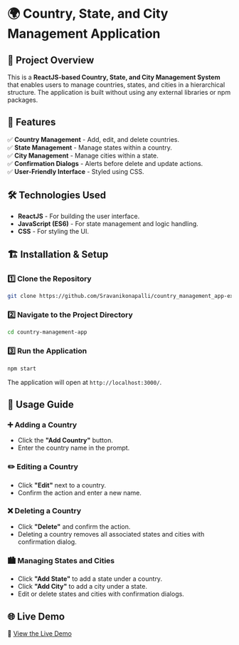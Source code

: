 # 🌍 Country, State, and City Management Application

## 📌 Project Overview
This is a **ReactJS-based Country, State, and City Management System** that enables users to manage countries, states, and cities in a hierarchical structure. The application is built without using any external libraries or npm packages.

## 🚀 Features
✅ **Country Management** - Add, edit, and delete countries.  
✅ **State Management** - Manage states within a country.  
✅ **City Management** - Manage cities within a state.  
✅ **Confirmation Dialogs** - Alerts before delete and update actions.  
✅ **User-Friendly Interface** - Styled using CSS.  

## 🛠️ Technologies Used
- **ReactJS** - For building the user interface.
- **JavaScript (ES6)** - For state management and logic handling.
- **CSS** - For styling the UI.


## 🏗️ Installation & Setup
### 1️⃣ Clone the Repository
```sh
git clone https://github.com/Sravanikonapalli/country_management_app-exonect-.git
```
### 2️⃣ Navigate to the Project Directory
```sh
cd country-management-app
```
### 3️⃣ Run the Application
```sh
npm start
```
The application will open at `http://localhost:3000/`.

## 📖 Usage Guide
### ➕ Adding a Country
- Click the **"Add Country"** button.
- Enter the country name in the prompt.

### ✏️ Editing a Country
- Click **"Edit"** next to a country.
- Confirm the action and enter a new name.

### ❌ Deleting a Country
- Click **"Delete"** and confirm the action.
- Deleting a country removes all associated states and cities with confirmation dialog.

### 🏙️ Managing States and Cities
- Click **"Add State"** to add a state under a country.
- Click **"Add City"** to add a city under a state.
- Edit or delete states and cities with confirmation dialogs.

## 🌐 Live Demo
🔗 [View the Live Demo](https://your-deployed-url.vercel.app/)


